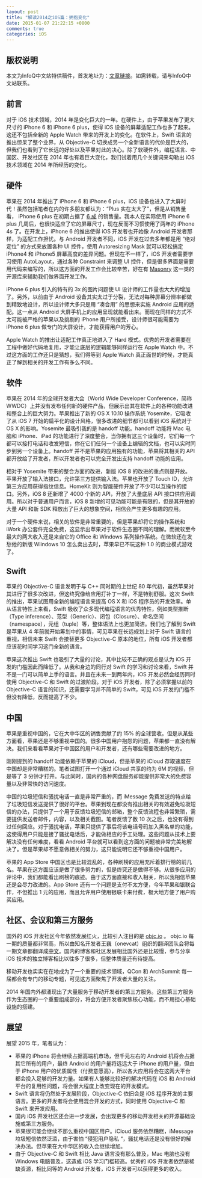 ```yaml
---
layout: post
title: "解读2014之iOS篇：拥抱变化"
date: 2015-01-07 21:22:15 +0800
comments: true
categories: iOS
---
```



## 版权说明

本文为InfoQ中文站特供稿件，首发地址为：[文章链接](http://www.infoq.com/cn/articles/interpretation-of-2014-ios-part-embrace-change)。如需转载，请与InfoQ中文站联系。


## 前言

对于 iOS 技术领域，2014 年是变化巨大的一年。在硬件上，由于苹果发布了更大尺寸的 iPhone 6 和 iPhone 6 plus，使得 iOS 设备的屏幕适配工作也多了起来。这还不包括全新的 Apple Watch 带来的开发上的变化。在软件上，Swift 语言的推出惊呆了整个业界，从 Objective-C 切换成另一个全新语言的代价是巨大的，但我们也看到了它长远的好处以及苹果对此的决心。除了软硬件外，编程语言、中国区、开发社区在 2014 年也有着巨大变化，我们试着用几个关键词来勾勒出 iOS 技术领域在 2014 年所经历的变化。

## 硬件

苹果在 2014 年推出了 iPhone 6 和 iPhone 6 plus，iOS 设备也进入了大屏时代！虽然包括笔者在内的许多朋友都认为：“Plus 实在太大了”，但是从销售量看， iPhone 6 plus 在初期占据了 [6 成](http://tech.163.com/14/1006/08/A7S1AHBN000915BE.html) 的销售量。我本人在实际使用 iPhone 6 plus 几周后，也很快适应了它的屏幕尺寸，现在反而不习惯使用了两年的 iPhone 4s 了。在开发上，iPhone 6 的推出使得 iOS 开发者也开始像 Android 开发者那样，为适配工作担忧。与 Android 开发者不同，iOS 开发在过去多年都是用 “绝对定位” 的方式来放置各种 UI 控件，使用 Autoresizing Mask 就可以轻松搞定 iPhone4 和 iPhone5 屏幕高度的差异问题。但现在不一样了，iOS 开发者需要学习使用 AutoLayout，通过各种 Constraint 来调整 UI 控件，但是很多界面是需要用代码来编写的，所以这方面的开发工作会比较辛苦，好在有 [Masonry](https://github.com/Masonry/Masonry) 这一类的开源库来辅助我们做界面开发工作。

iPhone 6 plus 引入的特有的 3x 的图片问题使 UI 设计师的工作量也大大的增加了。另外，以前由于 Android 设备其实太过于分裂，无法对每种屏幕分辨率都做到精致地设计，所以设计师大多只是用 “凑合用” 的思想来实施 Android 应用的适配。这一点从 Android 大屏手机上的应用呈现就能看出来。而现在同样的方式不太可能被严格的苹果以及挑剔的 iPhone 用户所接受，设计师很可能需要为 iPhone 6 plus 做专门的大屏设计，才能获得用户的芳心。

Apple Watch 的推出让适配工作真正地进入了 Hard 模式。优秀的开发者需要在工程中做好代码地复用，才能让底层的逻辑能够同样运行在 Apple Watch 中。不过这方面的工作还只是猜想，我们得等到 Apple Watch 真正面世的时候，才能真正了解到相关的开发工作有多么不同。

## 软件

苹果在 2014 年的全球开发者大会（World Wide Developer Conference，简称 WWDC）上并没有发布任何新的硬件产品，但展示出其在软件上的各种功能改进和整合上的巨大努力。苹果推出了新的 OS X 10.10 操作系统 Yosemite，它吸收了从 iOS 7 开始的扁平化的设计风格，很多改进的细节都可以看到 iOS 系统对于 OS X 的影响。Yosemite 最吸引我的是 handoff 功能。handoff 功能将 Mac 电脑和 iPhone、iPad 的功能进行了深度整合，当你拥有这三个设备时，它们每一个都可以接打电话和收发短信，你在它们任何一个设备上编辑的文档，也可以实时同步到另一个设备上。handoff 并不是苹果的应用独有的功能，苹果将其相关的 API 都开放给了开发者，所以开发者也可以完全开发出支持 handoff 功能的应用。

相对于 Yosemite 带来的整合方面的改进，新版 iOS 8 的改进的重点则是开放。苹果开放了输入法接口，允许第三方提供输入法。苹果也开放了 Touch ID，允许第三方应用获得指纹信息。HomeKit 则为智能硬件开放了不少可以互操作的接口。另外，iOS 8 还新增了 4000 个新的 API，开放了大量底层 API 接口供应用调用。所以对于普通用户而言，iOS 8 新增的可见功能可能是有限的，但是其开放的大量 API 和新 SDK 释放出了巨大的想象空间，相信会产生更多有趣的应用。

对于一个硬件来说，相关的软件是非常重要的，但是苹果却将它的操作系统和 iWork 办公套件完全免费，这显示出苹果对于软件生态圈不同的理解。而微软至今最大的两大收入还是来自它的 Office 和 Windows 系列操作系统。在微软还在发愁他的新版 Wiindows 10 怎么卖出去时，苹果早已不玩这种 1.0 的商业模式游戏了。

## Swift

苹果的 Objective-C 语言发明于与 C++ 同时期的上世纪 80 年代初，虽然苹果对其进行了很多次改进，但这终究像给应用打补丁一样，不是特别舒服。这次 Swift 的推出，苹果试图用全新的编程语言来提高 OS X 和 iOS 程序员的开发效率。单从语言特性上来看，Swift 吸收了众多现代编程语言的优秀特性，例如类型推断（Type inference）、范型（Generic）、闭包（Closure）、命名空间（namespace），元组（tuple）等，整体语法上也更加简洁。我们也了解到 Swift 是苹果从 4 年前就开始筹划中的事情，可见苹果在长远规划上对于 Swift 语言的重视，相信未来 Swift 会接替更多 Objective-C 原本的地位，所有 iOS 开发者都应该花时间学习这门全新的语言。

苹果这次推出 Swift 也吸引了大量的讨论，其中比较不正确的观点是认为 iOS 开发的门槛因此而降低了。从我和身边的同行对 Swift 的学习和讨论来看，Swift 并不是一门可以简单上手的语言。并且在未来一到两年内，iOS 开发必然会经历同时使用 Objective-C 和 Swift 的过渡阶段。对于 iOS 开发者，除了必须掌握以前的 Objective-C 语言的知识，还需要学习并不简单的 Swift，可见 iOS 开发的门槛不但没有降低，反而提高了不少。

## 中国

苹果是重视中国的，它在大中华区的销售贡献了约 15% 的全球营收。但是从某些方面看，苹果还是不够重视中国的。很多中国用户抱怨的问题，苹果都一直没有解决。我们来看看苹果对于中国区的用户和开发者，还有哪些需要改进的地方。

刚刚提到的 handoff 功能依赖于苹果的 iCloud，但是苹果的 iCloud 存取速度在中国却是非常糟糕的。笔者试图打开一个通过 iCloud 共享的约为 6M 的视频，但是等了 3 分钟才打开。与此同时，国内的各种网盘服务却能提供非常大的免费容量以及非常快的访问速度。

中国的垃圾短信和骚扰电话一直是非常严重的，而 iMessage 免费发送的特点给了垃圾短信发送提供了很好的平台。苹果到现在都没有推出相关的有效避免垃圾短信的办法，只提供了一个用于反馈垃圾短信的邮箱，整个反馈流程也非常繁琐，需要提供发送者邮件，内容，以及相关截图。笔者反馈了数 10 次之后，也没有得到过任何回应。对于骚扰电话，苹果只提供了事后将该电话号码加入黑名单的功能，这使得用户只能是接了骚扰电话后，才能做相应的手工处理。这些问题从技术上要解决没有任何难度，看看 Android 平台就可以看到这方面的问题被非常完美地解决了。但是苹果却不愿意做相关的努力，这只能说明它还不够重视中国用户。

苹果的 App Store 中国区也是比较混乱的，各种刷榜的应用充斥着排行榜的前几名。苹果在这方面应该是做了很多努力的，但是终究还是做得不够。从很多应用的评论中，我们都能看出刷榜的痕迹。由于这方面直接和收入相关，所以我相信苹果还是会尽力改进的。App Store 还有一个问题是支付不太方便，今年苹果和银联合作，不但推出 1 元的应用，而且允许用户使用银联卡来付费，极大地方便了用户购买应用。

## 社区、会议和第三方服务

国外的 iOS 开发社区今年依然发展红火，比较引人注目的是 [objc.io](http://www.objc.io/) 。 objc.io 每一期的质量都非常高，所以由知名开发者王巍（onevcat）组织的翻译团队会将每一期文章都翻译成[中文](http://objccn.io/)。国内的博客和社区发展相比国外还是比较慢，参与分享 iOS 技术的独立博客相比以往多了很多，但整体质量还有待提高。

移动开发也实实在在地成为了一个重要的技术领域，QCon 和 ArchSummit 每一届都会有专门的移动专题，可见这方面聚焦了开发者大量的关注。

2014 年国内外都涌现出了大量服务于移动开发者的第三方服务。这些第三方服务作为生态圈的一个重要组成部分，将会方便开发者聚焦核心功能，而不用担心基础设施的搭建。

## 展望

展望 2015 年，笔者认为：

 * 苹果的 iPhone 将会继续占据高端机市场，但千元左右的 Android 机将会占据其它所有的用户，最终 Android 的用户量将远远大于 iPhone 的用户量，但由于 iPhone 用户的优质属性（付费意愿高），所以各大应用将会在这两大平台都会投入足够的开发力量。如果有人能够比较好的解决代码在 iOS 和 Android 平台的复用性问题，将会很大程度上改变现在的开发模式。
 * Swift 语言将仍然处于发展阶段，Objective-C 依旧会是 iOS 程序开发的主要语言。更多的开发者将会使用混合开发的方式，同时使用 Objective-C 和 Swift 来开发应用。
 * 国内 iOS 开发社区还会进一步发展，会出现更多的移动开发相关的开源基础设施或第三方服务。
 * 苹果很可能会继续不那么重视中国区用户。iCloud 服务依然糟糕，iMessage 垃圾短信依然泛滥，由于害怕 “侵犯用户隐私 “，骚扰电话还是没有很好的解决办法。但苹果在大中华区的收入会继续增加。
 * 由于 Objective-C 和 Swift 相比 Java 语言没有那么普及，Mac 电脑也没有 Windows 电脑普及，这造成 iOS 学习门槛较高。优秀的 iOS 开发者依然是稀缺资源，相比同等的 Android 开发者，iOS 开发者可以获得更多的收入。
 